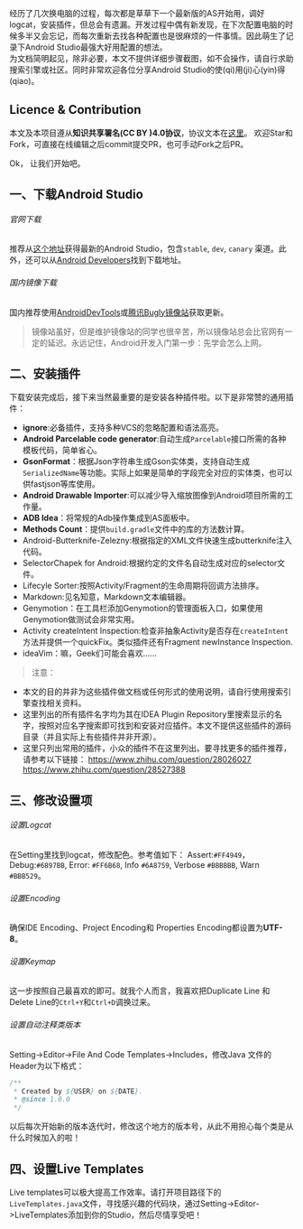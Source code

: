 经历了几次换电脑的过程，每次都是草草下一个最新版的AS开始用，调好logcat，安装插件，但总会有遗漏。开发过程中偶有新发现，在下次配置电脑的时候多半又会忘记，而每次重新去找各种配置也是很麻烦的一件事情。因此萌生了记录下Android Studio最强大好用配置的想法。  
为文档简明起见，除非必要，本文不提供详细步骤截图，如不会操作，请自行求助搜索引擎或社区。同时非常欢迎各位分享Android Studio的使(qi)用(ji)心(yin)得(qiao)。

## Licence & Contribution
本文及本项目遵从**知识共享署名(CC BY )4.0协议**，协议文本在[这里](https://creativecommons.org/licenses/by/4.0/)。
欢迎Star和Fork，可直接在线编辑之后commit提交PR，也可手动Fork之后PR。

Ok， 让我们开始吧。

## 一、下载Android Studio
###### 官网下载
推荐从[这个地址](https://sites.google.com/a/android.com/tools/recent  )获得最新的Android Studio，包含`stable`, `dev`, `canary` 渠道。此外，还可以从[Android Developers](http://developer.android.com/develop/index.html)找到下载地址。
###### 国内镜像下载
国内推荐使用[AndroidDevTools](http://androiddevtools.cn/)或[腾讯Bugly镜像站](http://android-mirror.bugly.qq.com:8080/)获取更新。
> 镜像站虽好，但是维护镜像站的同学也很辛苦，所以镜像站总会比官网有一定的延迟。永远记住，Android开发入门第一步：先学会怎么上网。

## 二、安装插件
下载安装完成后，接下来当然最重要的是安装各种插件啦。以下是非常赞的通用插件：  
* **ignore**:必备插件，支持多种VCS的忽略配置和语法高亮。
* **Android Parcelable code generator**:自动生成`Parcelable`接口所需的各种模板代码，简单省心。
* **GsonFormat**：根据Json字符串生成Gson实体类，支持自动生成`SerializedName`等功能。实际上如果是简单的字段完全对应的实体类，也可以供fastjson等库使用。
* **Android Drawable Importer**:可以减少导入缩放图像到Android项目所需的工作量。
* **ADB Idea**：将常规的Adb操作集成到AS面板中。
* **Methods Count**：提供`build.gradle`文件中的库的方法数计算。
* Android-Butterknife-Zelezny:根据指定的XML文件快速生成butterknife注入代码。
* SelectorChapek for Android:根据约定的文件名自动生成对应的selector文件。
* Lifecyle Sorter:按照Activity/Fragment的生命周期将回调方法排序。
* Markdown:见名知意，Markdown文本编辑器。
* Genymotion：在工具栏添加Genymotion的管理面板入口，如果使用Genymotion做测试会非常实用。
* Activity createIntent Inspection:检查非抽象Activity是否存在`createIntent`方法并提供一个quickFix。类似插件还有Fragment newInstance Inspection.
* ideaVim：嘛，Geek们可能会喜欢……

> 注意：
* 本文的目的并非为这些插件做文档或任何形式的使用说明，请自行使用搜索引擎查找相关资料。
* 这里列出的所有插件名字均为其在IDEA Plugin Repository里搜索显示的名字，按照对应名字搜索即可找到和安装对应插件。本文不提供这些插件的源码目录（并且实际上有些插件并非开源）。
* 这里只列出常用的插件，小众的插件不在这里列出。要寻找更多的插件推荐，请参考以下链接：
https://www.zhihu.com/question/28026027  
https://www.zhihu.com/question/28527388  

## 三、修改设置项
###### 设置Logcat
在Setting里找到logcat，修改配色。参考值如下：
Assert:`#FF4949`， Debug:`#6897BB`, Error: `#FF6B68`,
Info `#6A8759`, Verbose `#BBBBBB`, Warn `#BBB529`。

###### 设置Encoding
确保IDE Encoding、Project Encoding和 Properties Encoding都设置为**UTF-8**。

###### 设置Keymap
这一步按照自己最喜欢的即可。就我个人而言，我喜欢把Duplicate Line 和Delete Line的`Ctrl+Y`和`Ctrl+D`调换过来。

###### 设置自动注释类版本
Setting->Editor->File And Code Templates->Includes，修改Java 文件的Header为以下格式：
```Java
/**
 * Created by ${USER} on ${DATE}.
 * @since 1.0.0
 */
```
以后每次开始新的版本迭代时，修改这个地方的版本号，从此不用担心每个类是从什么时候加入的啦！

## 四、设置Live Templates
Live templates可以极大提高工作效率。请打开项目路径下的`LiveTemplates.java`文件，寻找感兴趣的代码块，通过Setting->Editor->LiveTemplates添加到你的Studio，然后尽情享受吧！